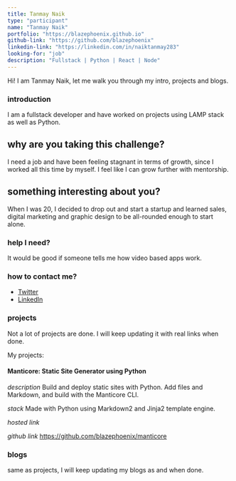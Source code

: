 ```yaml
---
title: Tanmay Naik
type: "participant"
name: "Tanmay Naik"
portfolio: "https://blazephoenix.github.io"
github-link: "https://github.com/blazephoenix"
linkedin-link: "https://linkedin.com/in/naiktanmay283"
looking-for: "job"
description: "Fullstack | Python | React | Node"
---
```


Hi! I am Tanmay Naik, let me walk you through my intro, projects and blogs.

### introduction

I am a fullstack developer and have worked on projects using LAMP stack as well as Python.

## why are you taking this challenge?

I need a job and have been feeling stagnant in terms of growth, since I worked all this time by myself. I feel like I can grow
further with mentorship.

## something interesting about you?

When I was 20, I decided to drop out and start a startup and learned sales, digital marketing and graphic design to be all-rounded enough to start alone.

### help I need?

It would be good if someone tells me how video based apps work.

### how to contact me?

- [Twitter](https://twitter.com/blazephoenix2)
- [LinkedIn](https://linkedin.com/in/naiktanmay283)

### projects

Not a lot of projects are done. I will keep updating it with real links when done.

My projects:

#### Manticore: Static Site Generator using Python

_description_ Build and deploy static sites with Python. Add files and Markdown, and build with the Manticore CLI.

_stack_ Made with Python using Markdown2 and Jinja2 template engine.

_hosted link_ 

_github link_ https://github.com/blazephoenix/manticore

<!-- #### another project

_description_

_stack_ -->

### blogs

same as projects, I will keep updating my blogs as and when done.
<!-- 
#### why I liked GraphQL over REST?

_description_ I will write something really nice here so that you feel like reading my blog.

_link_ https://dev.to/some-imaginary-link -->